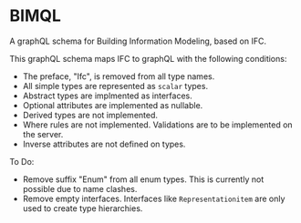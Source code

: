 # BIMQL
A graphQL schema for Building Information Modeling, based on IFC.

This graphQL schema maps IFC to graphQL with the following conditions:
- The preface, "Ifc", is removed from all type names.
- All simple types are represented as `scalar` types.
- Abstract types are implmented as interfaces.
- Optional attributes are implemented as nullable.
- Derived types are not implemented.
- Where rules are not implemented. Validations are to be implemented on the server.
- Inverse attributes are not defined on types.

To Do:
- Remove suffix "Enum" from all enum types. This is currently not possible due to name clashes.
- Remove empty interfaces. Interfaces like `Representationitem` are only used to create type hierarchies.